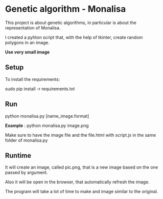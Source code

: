 # Genetic algorithm - Monalisa

This project is about genetic algorithms, in particular is about the representation of Monalisa.

I created a pyhton script that, with the help of tkinter, create random polygons in an image.

**Use very small image**

## Setup

To install the requirements:

sudo pip install -r requirements.txt

## Run

python monalisa.py [name_image.format]



**Example** : python monalisa.py image.png


Make sure to have the image file and the file.html with script.js in the same folder of monalisa.py


## Runtime

It will create an image, called pic.png, that is a new image based on the one passed by argument. 

Also it will be open in the browser, that automatically refresh the image.

The program will take a lot of time to make and image similar to the original.
